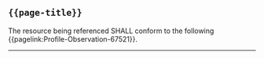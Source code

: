 ## <code>{{page-title}}</code>

The resource being referenced SHALL conform to the following {{pagelink:Profile-Observation-67521}}.

---

